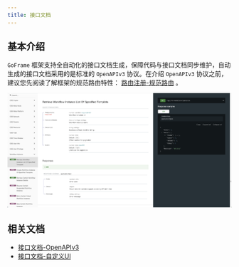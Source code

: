 ```yaml
---
title: 接口文档
---
```


## 基本介绍

`GoFrame` 框架支持全自动化的接口文档生成，保障代码与接口文档同步维护，自动生成的接口文档采用的是标准的 `OpenAPIv3` 协议。在介绍 `OpenAPIv3` 协议之前，建议您先阅读了解框架的规范路由特性： [路由注册-规范路由](/docs/WEB服务开发/路由管理/路由管理-路由注册/路由注册-规范路由) 。

![](/download/attachments/40219890/image2022-3-3_21-8-17.png?version=1&modificationDate=1646312748108&api=v2)

## 相关文档

- [接口文档-OpenAPIv3](/docs/WEB服务开发/接口文档/接口文档-OpenAPIv3)
- [接口文档-自定义UI](/docs/WEB服务开发/接口文档/接口文档-自定义UI)